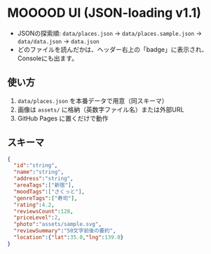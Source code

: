 # MOOOOD UI (JSON-loading v1.1)

- JSONの探索順: `data/places.json` → `data/places.sample.json` → `data/data.json` → `data.json`
- どのファイルを読んだかは、ヘッダー右上の「badge」に表示され、Consoleにも出ます。

## 使い方
1. `data/places.json` を本番データで用意（同スキーマ）
2. 画像は `assets/` に格納（英数字ファイル名）または外部URL
3. GitHub Pages に置くだけで動作

## スキーマ
```json
{
  "id":"string",
  "name":"string",
  "address":"string",
  "areaTags":["新宿"],
  "moodTags":["さくっと"],
  "genreTags":["寿司"],
  "rating":4.2,
  "reviewsCount":128,
  "priceLevel":2,
  "photo":"assets/sample.svg",
  "reviewSummary":"50文字前後の要約",
  "location":{"lat":35.0,"lng":139.0}
}
```